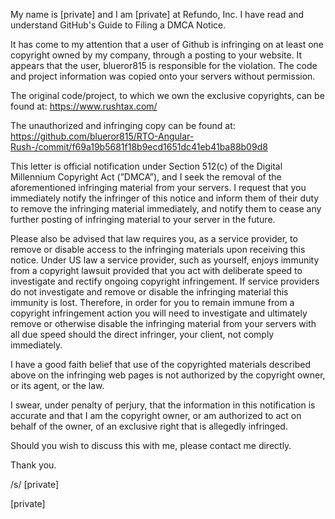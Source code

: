 My name is [private] and I am [private] at Refundo, Inc. I
have read and understand GitHub's Guide to Filing a DMCA Notice.

It has come to my attention that a user of Github is infringing on at least
one copyright owned by my company, through a posting to your website. It
appears that the user, blueror815 is responsible for the violation. The
code and project information was copied onto your servers without
permission.

The original code/project, to which we own the exclusive copyrights, can be
found at: https://www.rushtax.com/

The unauthorized and infringing copy can be found at:
https://github.com/blueror815/RTO-Angular-Rush-/commit/f69a19b5681f18b9ecd1651dc41eb41ba88b09d8

This letter is official notification under Section 512(c) of the Digital
Millennium Copyright Act (”DMCA”), and I seek the removal of the
aforementioned infringing material from your servers. I request that you
immediately notify the infringer of this notice and inform them of their
duty to remove the infringing material immediately, and notify them to
cease any further posting of infringing material to your server in the
future.

Please also be advised that law requires you, as a service provider, to
remove or disable access to the infringing materials upon receiving this
notice. Under US law a service provider, such as yourself, enjoys immunity
from a copyright lawsuit provided that you act with deliberate speed to
investigate and rectify ongoing copyright infringement. If service
providers do not investigate and remove or disable the infringing material
this immunity is lost. Therefore, in order for you to remain immune from a
copyright infringement action you will need to investigate and ultimately
remove or otherwise disable the infringing material from your servers with
all due speed should the direct infringer, your client, not comply
immediately.

I have a good faith belief that use of the copyrighted materials described
above on the infringing web pages is not authorized by the copyright owner,
or its agent, or the law.

I swear, under penalty of perjury, that the information in this
notification is accurate and that I am the copyright owner, or am
authorized to act on behalf of the owner, of an exclusive right that is
allegedly infringed.

Should you wish to discuss this with me, please contact me directly.

Thank you.

/s/ [private]

[private]

